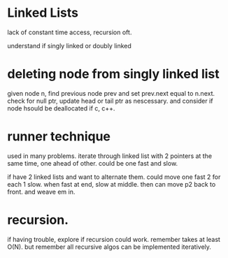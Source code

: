 # Linked Lists

lack of constant time access, recursion oft.

understand if singly linked or doubly linked

# deleting node from singly linked list
given node n, find previous node prev and set prev.next equal to n.next. 
check for null ptr, update head or tail ptr as nescessary.
and consider if node hsould be deallocated if c, c++.

# runner technique
used in many problems. iterate through linked list with 2 pointers at the same time, one ahead of other. could be one fast and slow.

if have 2 linked lists and want to alternate them. could move one fast 2 for each 1 slow. when fast at end, slow at middle. then can move p2 back to front.
and weave em in.

# recursion.
if having trouble, explore if recursion could work. remember takes at least O(N). but remember all recursive algos can be implemented iteratively.